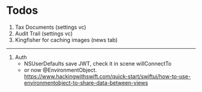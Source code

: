 


# Todos



1. Tax Documents (settings vc) 
1. Audit Trail (settings vc)
1. Kingfisher for caching images (news tab)




----

1. Auth
    - NSUserDefaults save JWT, check it in scene willConnectTo
    - or now @EnvironmentObject. https://www.hackingwithswift.com/quick-start/swiftui/how-to-use-environmentobject-to-share-data-between-views
